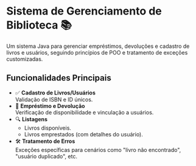 # Sistema de Gerenciamento de Biblioteca 📚

Um sistema Java para gerenciar empréstimos, devoluções e cadastro de livros e usuários, seguindo princípios de POO e tratamento de exceções customizadas.

## Funcionalidades Principais

- ✅ **Cadastro de Livros/Usuários**  
  Validação de ISBN e ID únicos.
- 📖 **Empréstimo e Devolução**  
  Verificação de disponibilidade e vinculação a usuários.
- 🔍 **Listagens**  
  - Livros disponíveis.  
  - Livros emprestados (com detalhes do usuário).  
- 🛠️ **Tratamento de Erros**  
  Exceções específicas para cenários como "livro não encontrado", "usuário duplicado", etc.
